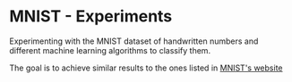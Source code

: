 # MNIST - Experiments
Experimenting with the MNIST dataset of handwritten numbers and different machine learning algorithms to classify them.

The goal is to achieve similar results to the ones listed in [MNIST's website](http://yann.lecun.com/exdb/mnist/)